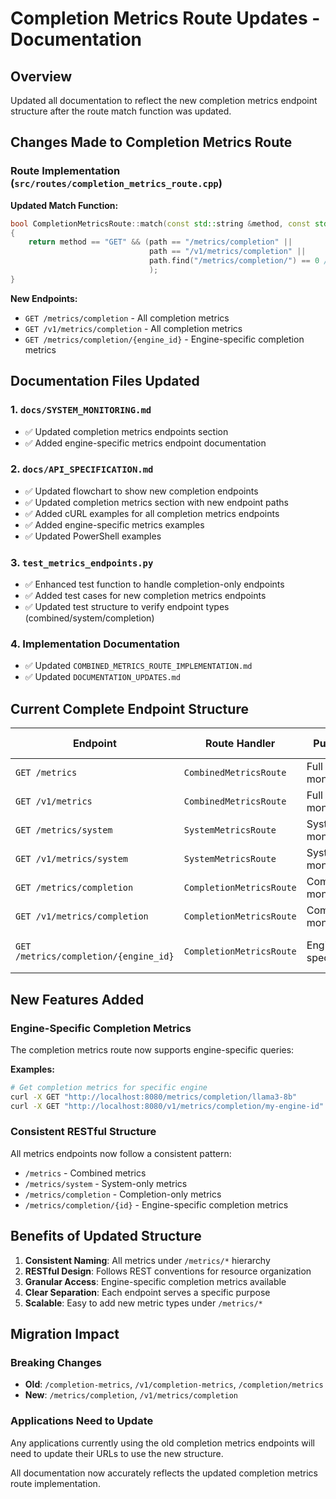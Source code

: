 # Completion Metrics Route Updates - Documentation

## Overview

Updated all documentation to reflect the new completion metrics endpoint structure after the route match function was updated.

## Changes Made to Completion Metrics Route

### Route Implementation (`src/routes/completion_metrics_route.cpp`)

**Updated Match Function:**
```cpp
bool CompletionMetricsRoute::match(const std::string &method, const std::string &path)
{
    return method == "GET" && (path == "/metrics/completion" ||
                               path == "/v1/metrics/completion" ||
                               path.find("/metrics/completion/") == 0 // For engine-specific metrics
                               );
}
```

**New Endpoints:**
- `GET /metrics/completion` - All completion metrics
- `GET /v1/metrics/completion` - All completion metrics  
- `GET /metrics/completion/{engine_id}` - Engine-specific completion metrics

## Documentation Files Updated

### 1. `docs/SYSTEM_MONITORING.md`
- ✅ Updated completion metrics endpoints section
- ✅ Added engine-specific metrics endpoint documentation

### 2. `docs/API_SPECIFICATION.md`
- ✅ Updated flowchart to show new completion endpoints
- ✅ Updated completion metrics section with new endpoint paths
- ✅ Added cURL examples for all completion metrics endpoints
- ✅ Added engine-specific metrics examples
- ✅ Updated PowerShell examples

### 3. `test_metrics_endpoints.py`
- ✅ Enhanced test function to handle completion-only endpoints
- ✅ Added test cases for new completion metrics endpoints
- ✅ Updated test structure to verify endpoint types (combined/system/completion)

### 4. Implementation Documentation
- ✅ Updated `COMBINED_METRICS_ROUTE_IMPLEMENTATION.md`
- ✅ Updated `DOCUMENTATION_UPDATES.md`

## Current Complete Endpoint Structure

| Endpoint | Route Handler | Purpose | Response Content |
|----------|---------------|---------|------------------|
| `GET /metrics` | `CombinedMetricsRoute` | Full monitoring | System + Completion |
| `GET /v1/metrics` | `CombinedMetricsRoute` | Full monitoring | System + Completion |
| `GET /metrics/system` | `SystemMetricsRoute` | System monitoring | System only |
| `GET /v1/metrics/system` | `SystemMetricsRoute` | System monitoring | System only |
| `GET /metrics/completion` | `CompletionMetricsRoute` | Completion monitoring | Completion only |
| `GET /v1/metrics/completion` | `CompletionMetricsRoute` | Completion monitoring | Completion only |
| `GET /metrics/completion/{engine_id}` | `CompletionMetricsRoute` | Engine-specific | Engine completion only |

## New Features Added

### Engine-Specific Completion Metrics
The completion metrics route now supports engine-specific queries:

**Examples:**
```bash
# Get completion metrics for specific engine
curl -X GET "http://localhost:8080/metrics/completion/llama3-8b"
curl -X GET "http://localhost:8080/v1/metrics/completion/my-engine-id"
```

### Consistent RESTful Structure
All metrics endpoints now follow a consistent pattern:
- `/metrics` - Combined metrics
- `/metrics/system` - System-only metrics  
- `/metrics/completion` - Completion-only metrics
- `/metrics/completion/{id}` - Engine-specific completion metrics

## Benefits of Updated Structure

1. **Consistent Naming**: All metrics under `/metrics/*` hierarchy
2. **RESTful Design**: Follows REST conventions for resource organization
3. **Granular Access**: Engine-specific completion metrics available
4. **Clear Separation**: Each endpoint serves a specific purpose
5. **Scalable**: Easy to add new metric types under `/metrics/*`

## Migration Impact

### Breaking Changes
- **Old**: `/completion-metrics`, `/v1/completion-metrics`, `/completion/metrics`
- **New**: `/metrics/completion`, `/v1/metrics/completion`

### Applications Need to Update
Any applications currently using the old completion metrics endpoints will need to update their URLs to use the new structure.

All documentation now accurately reflects the updated completion metrics route implementation.

